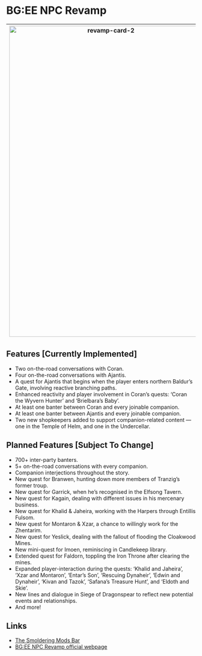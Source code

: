 # BG:EE NPC Revamp

| <img width="525" height="825" alt="revamp-card-2" src="https://github.com/user-attachments/assets/8f0975bc-600d-442a-88d5-faabb757c31c" /> | This is an in-development mod exclusively for *Baldur’s Gate: Enhanced Edition*. It aims to add depth to the companions in the game with all new interparty banter, quests, expansions to existing quests, interjections, and player-talks. |
| --- | --- |

## Features [Currently Implemented]

- Two on-the-road conversations with Coran.
- Four on-the-road conversations with Ajantis.
- A quest for Ajantis that begins when the player enters northern Baldur’s Gate, involving reactive branching paths.
- Enhanced reactivity and player involvement in Coran’s quests: ‘Coran the Wyvern Hunter’ and ‘Brielbara’s Baby’.
- At least one banter between Coran and every joinable companion.
- At least one banter between Ajantis and every joinable companion.
- Two new shopkeepers added to support companion-related content — one in the Temple of Helm, and one in the Undercellar.

## Planned Features [Subject To Change]

- 700+ inter-party banters.
- 5+ on-the-road conversations with every companion.
- Companion interjections throughout the story.
- New quest for Branwen, hunting down more members of Tranzig’s former troup.
- New quest for Garrick, when he’s recognised in the Elfsong Tavern.
- New quest for Kagain, dealing with different issues in his mercenary business.
- New quest for Khalid & Jaheira, working with the Harpers through Entillis Fulsom.
- New quest for Montaron & Xzar, a chance to willingly work for the Zhentarim.
- New quest for Yeslick, dealing with the fallout of flooding the Cloakwood Mines.
- New mini-quest for Imoen, reminiscing in Candlekeep library.
- Extended quest for Faldorn, toppling the Iron Throne after clearing the mines.
- Expanded player-interaction during the quests: ‘Khalid and Jaheira’, ‘Xzar and Montaron’, ‘Entar’s Son’, ‘Rescuing Dynaheir’, ‘Edwin and Dynaheir’, ‘Kivan and Tazok’, ‘Safana’s Treasure Hunt’, and ‘Eldoth and Skie’.
- New lines and dialogue in Siege of Dragonspear to reflect new potential events and relationships.
- And more!

## Links

- [The Smoldering Mods Bar](https://smolderingmodsbar.com/)
- [BG:EE NPC Revamp official webpage](https://smolderingmodsbar.com/revamp/)
